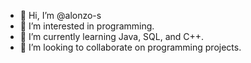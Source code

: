 - 👋 Hi, I’m @alonzo-s
- 👀 I’m interested in programming.
- 🌱 I’m currently learning Java, SQL, and C++.
- 💞️ I’m looking to collaborate on programming projects.


<!---
alonzo-s/alonzo-s is a ✨ special ✨ repository because its `README.md` (this file) appears on your GitHub profile.
You can click the Preview link to take a look at your changes.
--->
